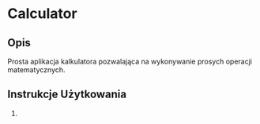 # Calculator
## Opis
Prosta aplikacja kalkulatora pozwalająca na wykonywanie prosych operacji matematycznych.
## Instrukcje Użytkowania
1. 
